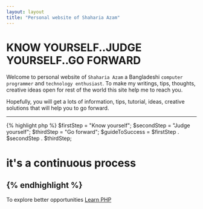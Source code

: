 ```yaml
---
layout: layout
title: "Personal website of Shaharia Azam"
---
```

# KNOW YOURSELF..JUDGE YOURSELF..GO FORWARD

Welcome to personal website of `Shaharia Azam` a Bangladeshi `computer programmer` and `technology enthusiast`. To make my writings, tips, thoughts, creative ideas open
for rest of the world this site help me to reach you.

Hopefully, you will get a lots of information, tips, tutorial, ideas, creative solutions that will help you to go forward.

---
{% highlight php %}
$firstStep = "Know yourself";
$secondStep = "Judge yourself";
$thirdStep = "Go forward";
$guideToSuccess = $firstStep . $secondStep . $thirdStep;
# it's a continuous process
{% endhighlight %}
---

To explore better opportunities [Learn PHP](http://www.shahariaazam.com)